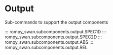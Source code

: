 # Output

Sub-commands to support the output components

::: rompy_swan.subcomponents.output.SPEC1D
::: rompy_swan.subcomponents.output.SPEC2D
::: rompy_swan.subcomponents.output.ABS
::: rompy_swan.subcomponents.output.REL